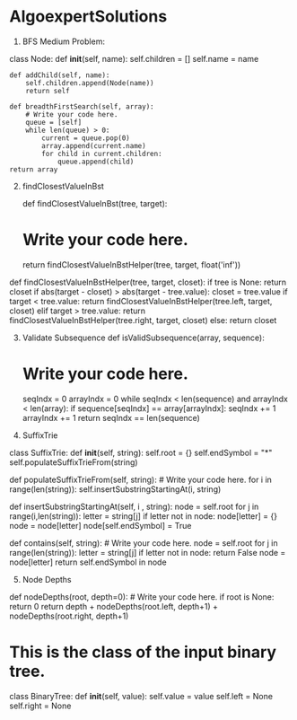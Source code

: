 # AlgoexpertSolutions

1. BFS Medium Problem:


class Node:
    def __init__(self, name):
        self.children = []
        self.name = name

    def addChild(self, name):
        self.children.append(Node(name))
        return self

    def breadthFirstSearch(self, array):
        # Write your code here.
		queue = [self]
		while len(queue) > 0:
			current = queue.pop(0)
			array.append(current.name)
			for child in current.children:
				queue.append(child)
    return array
    
    
 2. findClosestValueInBst
    
    def findClosestValueInBst(tree, target):
    # Write your code here.
    return findClosestValueInBstHelper(tree, target, float('inf'))
    
    
def findClosestValueInBstHelper(tree, target, closet):
	if tree is None:
		return closet
	if abs(target - closet) > abs(target - tree.value):
		closet = tree.value
	if target < tree.value:
		return findClosestValueInBstHelper(tree.left, target, closet)
	elif target > tree.value:
		return findClosestValueInBstHelper(tree.right, target, closet)
	else:
		return closet
		
		
		
3. Validate Subsequence
    def isValidSubsequence(array, sequence):
    # Write your code here.
	seqIndx = 0
	arrayIndx = 0
	while seqIndx < len(sequence) and arrayIndx < len(array):
		if sequence[seqIndx] == array[arrayIndx]:
			seqIndx += 1
		arrayIndx += 1
	return seqIndx == len(sequence)
	
	
4. SuffixTrie


class SuffixTrie:
    def __init__(self, string):
        self.root = {}
        self.endSymbol = "*"
        self.populateSuffixTrieFrom(string)

   def populateSuffixTrieFrom(self, string):
        # Write your code here.
        for i in range(len(string)):
			self.insertSubstringStartingAt(i, string)
			
def insertSubstringStartingAt(self, i , string):
		node = self.root
		for j in range(i,len(string)):
			letter = string[j]
			if letter not in node:
				node[letter] = {}
			node = node[letter]
		node[self.endSymbol] = True

  def contains(self, string):
        # Write your code here.
        node = self.root
		for j in range(len(string)):
			letter = string[j]
			if letter not in node:
				return False
			node = node[letter]
		return self.endSymbol in node

5. Node Depths

def nodeDepths(root, depth=0):
    # Write your code here.
    if root is None:
		return 0
	return depth + nodeDepths(root.left, depth+1) + nodeDepths(root.right, depth+1)
	


# This is the class of the input binary tree.
class BinaryTree:
    def __init__(self, value):
        self.value = value
        self.left = None
        self.right = None

